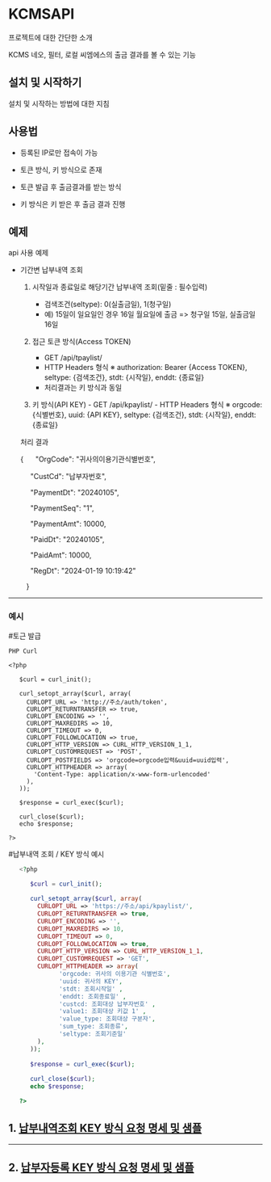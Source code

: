 # KCMSAPI

프로젝트에 대한 간단한 소개

KCMS 네오, 필터, 로컬 씨엠에스의  출금 결과를 볼 수 있는 기능

## 설치 및 시작하기

설치 및 시작하는 방법에 대한 지침

## 사용법

- 등록된 IP로만 접속이 가능

- 토큰 방식, 키 방식으로 존재

- 토큰 발급 후 출금결과를 받는 방식

- 키 방식은 키 받은 후 출금 결과 진행


## 예제

api 사용 예제

- 기간변 납부내역 조회
   1) 시작일과 종료일로 해당기간 납부내역 조회(밑줄 : 필수입력)
       - 검색조건(seltype): 0(실출금일), 1(청구일)
       - 예) 15일이 일요일인 경우 16일 월요일에 출금 => 청구일 15일, 실출금일 16일

    2) 접근 토큰 방식(Access TOKEN)
       - GET /api/tpaylist/
       - HTTP Headers 형식 
         ※ authorization: Bearer {Access TOKEN}, seltype: {검색조건}, stdt: {시작일}, enddt: {종료일}
       - 처리결과는 키 방식과 동일
   
     3) 키 방식(API KEY)
       - GET /api/kpaylist/
       - HTTP Headers 형식 
         ※ orgcode:{식별번호}, 
         uuid: {API KEY}, 
         seltype: {검색조건}, 
         stdt: {시작일}, 
         enddt: {종료일}


  처리 결과
  
    {
       "OrgCode": "귀사의이용기관식별번호",
  
       "CustCd": "납부자번호",
  
       "PaymentDt": "20240105",
  
       "PaymentSeq": "1",
  
       "PaymentAmt": 10000,
  
       "PaidDt": "20240105",
  
       "PaidAmt": 10000,
  
       "RegDt": "2024-01-19 10:19:42"
  
     }

----------------------------------------------------------------------------------------------
  ### 예시

  #토근 발급

    PHP Curl
    
   ```
   <?php

      $curl = curl_init();
      
      curl_setopt_array($curl, array(
        CURLOPT_URL => 'http://주소/auth/token',
        CURLOPT_RETURNTRANSFER => true,
        CURLOPT_ENCODING => '',
        CURLOPT_MAXREDIRS => 10,
        CURLOPT_TIMEOUT => 0,
        CURLOPT_FOLLOWLOCATION => true,
        CURLOPT_HTTP_VERSION => CURL_HTTP_VERSION_1_1,
        CURLOPT_CUSTOMREQUEST => 'POST',
        CURLOPT_POSTFIELDS => 'orgcode=orgcode입력&uuid=uuid입력',
        CURLOPT_HTTPHEADER => array(
          'Content-Type: application/x-www-form-urlencoded'
        ),
      ));
      
      $response = curl_exec($curl);
      
      curl_close($curl);
      echo $response;

   ?>
   ```



  #납부내역 조회 / KEY 방식 예시

```PHP Curl 
   <?php

      $curl = curl_init();
      
      curl_setopt_array($curl, array(
        CURLOPT_URL => 'https://주소/api/kpaylist/',
        CURLOPT_RETURNTRANSFER => true,
        CURLOPT_ENCODING => '',
        CURLOPT_MAXREDIRS => 10,
        CURLOPT_TIMEOUT => 0,
        CURLOPT_FOLLOWLOCATION => true,
        CURLOPT_HTTP_VERSION => CURL_HTTP_VERSION_1_1,
        CURLOPT_CUSTOMREQUEST => 'GET',
        CURLOPT_HTTPHEADER => array(
		      'orgcode: 귀사의 이용기관 식별번호',
		      'uuid: 귀사의 KEY',
		      'stdt: 조회시작일' ,
		      'enddt: 조회종료일' ,
		      'custcd: 조회대상 납부자번호' ,
		      'value1: 조회대상 키값 1' ,
		      'value_type: 조회대상 구분자',
		      'sum_type: 조회종류',
		      'seltype: 조회기준일'
        ),
      ));
      
      $response = curl_exec($curl);
      
      curl_close($curl);
      echo $response;

   ?>


   ```


## 1. [납부내역조회 KEY 방식 요청 명세 및 샘플](https://github.com/KoreaCMS/KCMSAPI/blob/main/kpaylist.md)


--- 


## 2. [납부자등록 KEY 방식 요청 명세 및 샘플](https://github.com/KoreaCMS/KCMSAPI/blob/main/kcustint.md)

  
